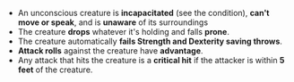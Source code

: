 * An unconscious creature is **incapacitated** (see the condition), **can't move or speak**, and is **unaware** of its surroundings
* The creature **drops** whatever it's holding and falls **prone**.
* The creature automatically **fails Strength and Dexterity saving throws**.
* **Attack rolls** against the creature have **advantage**.
* Any attack that hits the creature is a **critical hit** if the attacker is within **5 feet** of the creature.
